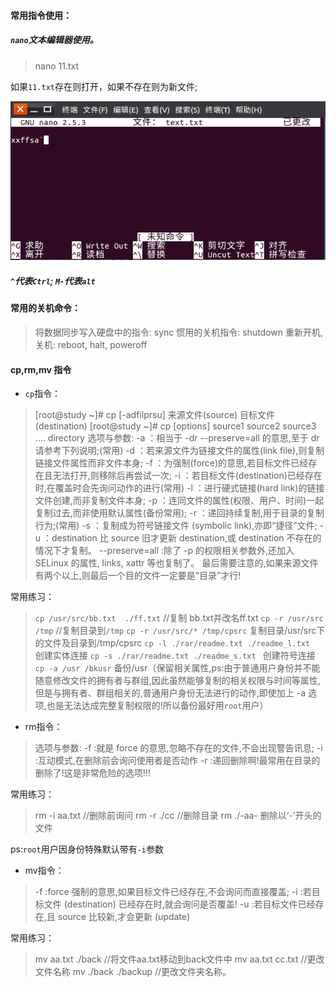 #### 常用指令使用：
##### `nano`文本编辑器使用。
>nano 11.txt

如果`11.txt`存在则打开，如果不存在则为新文件;

![nano](./imgs/3_1.png)

##### `^`代表`Ctrl`;  `M-`代表`alt`

#### 常用的关机命令：
>将数据同步写入硬盘中的指令:	sync
惯用的关机指令:	shutdown
重新开机,关机:	reboot,	halt,	poweroff

#### cp,rm,mv 指令

* `cp`指令：
>[root@study	~]#	cp	[-adfilprsu]	来源文件(source)	目标文件(destination)
[root@study	~]#	cp	[options]	source1	source2	source3	....	directory
选项与参数:
-a ：相当于	-dr	--preserve=all	的意思,至于	dr	请参考下列说明;(常用)
-d ：若来源文件为链接文件的属性(link	file),则复制链接文件属性而非文件本身;
-f ：为强制(force)的意思,若目标文件已经存在且无法打开,则移除后再尝试一次;
-i ：若目标文件(destination)已经存在时,在覆盖时会先询问动作的进行(常用)
-l ：进行硬式链接(hard	link)的链接文件创建,而非复制文件本身;
-p ：连同文件的属性(权限、用户、时间)一起复制过去,而非使用默认属性(备份常用);
-r ：递回持续复制,用于目录的复制行为;(常用)
-s ：复制成为符号链接文件	(symbolic	link),亦即“捷径”文件;
-u ：destination	比	source	旧才更新	destination,或	destination	不存在的情况下才复制。
--preserve=all	:除了	-p	的权限相关参数外,还加入	SELinux	的属性,	links,	xattr	等也复制了。
最后需要注意的,如果来源文件有两个以上,则最后一个目的文件一定要是“目录”才行!

常用练习：
> `cp /usr/src/bb.txt  ./ff.txt`  //复制 bb.txt并改名ff.txt
`cp -r /usr/src /tmp` //复制目录到`/tmp`
`cp -r /usr/src/* /tmp/cpsrc` 复制目录/usr/src下的文件及目录到/tmp/cpsrc
`cp -l ./rar/readme.txt ./readme_l.txt ` 创建实体连接
`cp -s ./rar/readme.txt ./readme_s.txt ` 创建符号连接
`cp -a /usr /bkusr` 备份/usr（保留相关属性,ps:由于普通用户身份并不能随意修改文件的拥有者与群组,因此虽然能够复制的相关权限与时间等属性,	但是与拥有者、群组相关的,普通用户身份无法进行的动作,即使加上	-a	选项,也是无法达成完整复制权限的!所以备份最好用`root`用户）

* rm指令：
>选项与参数:
-f :就是	force	的意思,忽略不存在的文件,不会出现警告讯息;
-i :互动模式,在删除前会询问使用者是否动作
-r :递回删除啊!最常用在目录的删除了!这是非常危险的选项!!!

常用练习：
>rm -i aa.txt   //删除前询问
rm -r ./cc //删除目录
rm  ./-aa- 删除以‘-’开头的文件

ps:`root`用户因身份特殊默认带有`-i`参数

* mv指令：

>-f :force	强制的意思,如果目标文件已经存在,不会询问而直接覆盖;
-i :若目标文件	(destination)	已经存在时,就会询问是否覆盖!
-u :若目标文件已经存在,且	source	比较新,才会更新	(update)

常用练习：
>mv aa.txt ./back   //将文件aa.txt移动到back文件中
mv aa.txt cc.txt //更改文件名称
mv ./back ./backup //更改文件夹名称。
